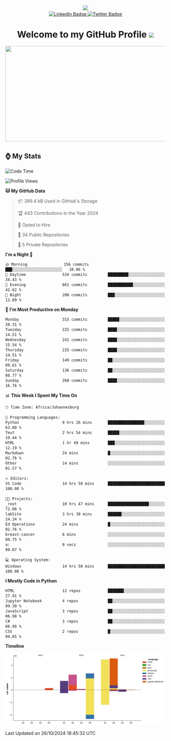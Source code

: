 <div id="header" align="center">
  <img src="https://github.com/user-attachments/assets/c79c3d9c-c1c6-4de8-b134-d96659ba3b04" width="100"/>

 <div id="badges">
   <a href="/br-code">
     <img src="https://img.shields.io/badge/Website-blue?style=for-the-badge&logoColor=white" alt="LinkedIn Badge">
   </a>
  
   <a href="/searxng-docker">
     <img src="https://img.shields.io/badge/searXNG-lightblue?style=for-the-badge&logo=twitter&logoColor=white" alt="Twitter Badge">
   </a>
 </div>
 
 <h1>
  Welcome to my GitHub Profile 
   <img src="https://media.giphy.com/media/hvRJCLFzcasrR4ia7z/giphy.gif" width="30px"/>
 </h1>
 
 <div align="center">
   <img src="https://media.giphy.com/media/dWesBcTLavkZuG35MI/giphy.gif" width="600" height="300"/>
 </div>
</div>

## ⌚ My Stats

<!--START_SECTION:waka-->
![Code Time](http://img.shields.io/badge/Code%20Time-65%20hrs%205%20mins-blue)

![Profile Views](http://img.shields.io/badge/Profile%20Views-26-blue)

**🐱 My GitHub Data** 

> 📦 399.4 kB Used in GitHub's Storage 
 > 
> 🏆 443 Contributions in the Year 2024
 > 
> 💼 Opted to Hire
 > 
> 📜 34 Public Repositories 
 > 
> 🔑 5 Private Repositories 
 > 
**I'm a Night 🦉** 

```text
🌞 Morning                156 commits         ███░░░░░░░░░░░░░░░░░░░░░░   10.06 % 
🌆 Daytime                534 commits         █████████░░░░░░░░░░░░░░░░   34.43 % 
🌃 Evening                661 commits         ███████████░░░░░░░░░░░░░░   42.62 % 
🌙 Night                  200 commits         ███░░░░░░░░░░░░░░░░░░░░░░   12.89 % 
```
📅 **I'm Most Productive on Monday** 

```text
Monday                   315 commits         █████░░░░░░░░░░░░░░░░░░░░   20.31 % 
Tuesday                  225 commits         ████░░░░░░░░░░░░░░░░░░░░░   14.51 % 
Wednesday                241 commits         ████░░░░░░░░░░░░░░░░░░░░░   15.54 % 
Thursday                 225 commits         ████░░░░░░░░░░░░░░░░░░░░░   14.51 % 
Friday                   149 commits         ██░░░░░░░░░░░░░░░░░░░░░░░   09.61 % 
Saturday                 136 commits         ██░░░░░░░░░░░░░░░░░░░░░░░   08.77 % 
Sunday                   260 commits         ████░░░░░░░░░░░░░░░░░░░░░   16.76 % 
```


📊 **This Week I Spent My Time On** 

```text
🕑︎ Time Zone: Africa/Johannesburg

💬 Programming Languages: 
Python                   9 hrs 26 mins       ████████████████░░░░░░░░░   63.00 % 
Text                     2 hrs 54 mins       █████░░░░░░░░░░░░░░░░░░░░   19.44 % 
HTML                     1 hr 49 mins        ███░░░░░░░░░░░░░░░░░░░░░░   12.19 % 
Markdown                 24 mins             █░░░░░░░░░░░░░░░░░░░░░░░░   02.76 % 
Other                    14 mins             ░░░░░░░░░░░░░░░░░░░░░░░░░   01.57 % 

🔥 Editors: 
VS Code                  14 hrs 58 mins      █████████████████████████   100.00 % 

🐱‍💻 Projects: 
_root                    10 hrs 47 mins      ██████████████████░░░░░░░   72.08 % 
labSite                  3 hrs 38 mins       ██████░░░░░░░░░░░░░░░░░░░   24.34 % 
Ed Operations            24 mins             █░░░░░░░░░░░░░░░░░░░░░░░░   02.76 % 
breast-cancer            6 mins              ░░░░░░░░░░░░░░░░░░░░░░░░░   00.75 % 
a:                       0 secs              ░░░░░░░░░░░░░░░░░░░░░░░░░   00.07 % 

💻 Operating System: 
Windows                  14 hrs 58 mins      █████████████████████████   100.00 % 
```

**I Mostly Code in Python** 

```text
HTML                     12 repos            ███████░░░░░░░░░░░░░░░░░░   27.91 % 
Jupyter Notebook         4 repos             ██░░░░░░░░░░░░░░░░░░░░░░░   09.30 % 
JavaScript               3 repos             ██░░░░░░░░░░░░░░░░░░░░░░░   06.98 % 
C#                       3 repos             ██░░░░░░░░░░░░░░░░░░░░░░░   06.98 % 
CSS                      2 repos             █░░░░░░░░░░░░░░░░░░░░░░░░   04.65 % 
```



**Timeline**

![Lines of Code chart](https://raw.githubusercontent.com/brandenvs/brandenvs/main/assets/bar_graph.png)


 Last Updated on 26/10/2024 18:45:32 UTC
<!--END_SECTION:waka-->
<!--
**brandenvs/brandenvs** is a ✨ _special_ ✨ repository because its `README.md` (this file) appears on your GitHub profile.

Here are some ideas to get you started:

- 🔭 I’m currently working on ...
- 🌱 I’m currently learning ...
- 👯 I’m looking to collaborate on ...
- 🤔 I’m looking for help with ...
- 💬 Ask me about ...
- 📫 How to reach me: ...
- 😄 Pronouns: ...
- ⚡ Fun fact: ...
-->
